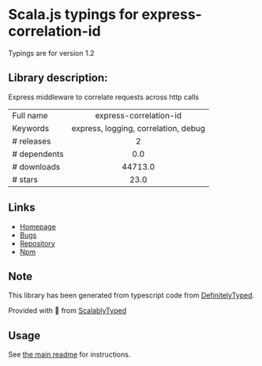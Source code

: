 
# Scala.js typings for express-correlation-id

Typings are for version 1.2

## Library description:
Express middleware to correlate requests across http calls

|                    |                 |
| ------------------ | :-------------: |
| Full name          | express-correlation-id |
| Keywords           | express, logging, correlation, debug |
| # releases         | 2 |
| # dependents       | 0.0 |
| # downloads        | 44713.0 |
| # stars            | 23.0 |

## Links
- [Homepage](https://github.com/toboid/express-correlation-id#readme)
- [Bugs](https://github.com/toboid/express-correlation-id/issues)
- [Repository](https://github.com/toboid/express-correlation-id)
- [Npm](https://www.npmjs.com/package/express-correlation-id)
    


## Note
This library has been generated from typescript code from [DefinitelyTyped](https://definitelytyped.org).

Provided with :purple_heart: from [ScalablyTyped](https://github.com/oyvindberg/ScalablyTyped)

## Usage
See [the main readme](../../readme.md) for instructions.


